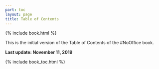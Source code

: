 ```yaml
---
part: toc
layout: page
title: Table of Contents
---
```


{% include book.html %}

This is the initial version of the Table of Contents of the #NoOffice book.

**Last update: November 11, 2019**

{% include book_toc.html %}